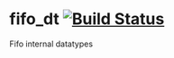 # fifo_dt [![Build Status](https://travis-ci.org/project-fifo/fifo_dt.svg?branch=master)](https://travis-ci.org/project-fifo/fifo_dt)

Fifo internal datatypes